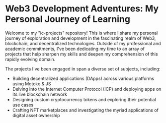 # Web3 Development Adventures: My Personal Journey of Learning

Welcome to my "ic-projects" repository! This is where I share my personal journey of exploration and development in the fascinating realm of Web3, blockchain, and decentralized technologies. Outside of my professional and academic commitments, I've been dedicating my time to an array of projects that help sharpen my skills and deepen my comprehension of this rapidly evolving domain.

The projects I've been engaged in span a diverse set of subjects, including:

- Building decentralized applications (DApps) across various platforms using Motoko & JS
- Delving into the Internet Computer Protocol (ICP) and deploying apps on its live blockchain network
- Designing custom cryptocurrency tokens and exploring their potential use cases
- Crafting NFT marketplaces and investigating the myriad applications of digital asset ownership

